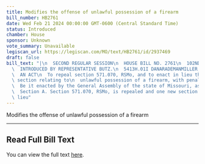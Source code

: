 ```yaml
---
title: Modifies the offense of unlawful possession of a firearm
bill_number: HB2761
date: Wed Feb 21 2024 00:00:00 GMT-0600 (Central Standard Time)
status: Introduced
chamber: House
sponsor: Unknown
vote_summary: Unavailable
legiscan_url: https://legiscan.com/MO/text/HB2761/id/2937469
draft: false
bill_text: "|\n  SECOND REGULAR SESSION\n  HOUSE BILL NO. 2761\n  102ND GENERAL ASSEMBLY\n\
  \  INTRODUCED BY REPRESENTATIVE BUTZ.\n  5413H.01I DANARADEMANMILLER,ChiefClerk\n\
  \  AN ACT\n  To repeal section 571.070, RSMo, and to enact in lieu thereof one new\
  \ section relating to\n  unlawful possession of a firearm, with penalty provisions.\n\
  \  Be it enacted by the General Assembly of the state of Missouri, as follows:\n\
  \  Section A. Section 571.070, RSMo, is repealed and one new section enacted in\
  \ lieu"
---
```

Modifies the offense of unlawful possession of a firearm

---

## Read Full Bill Text

You can view the full text [here](https://legiscan.com/MO/text/HB2761/id/2937469).
